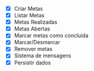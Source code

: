 - [x] Criar Metas
- [x] Listar Metas
- [x] Metas Realizadas
- [x] Metas Abertas
- [x] Marcar metas como concluida
- [x] Marcar/Desmarcar
- [x] Remover metas
- [x] Sistema de mensagens
- [x] Persistir dados